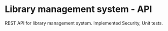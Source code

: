 # Library management system - API

REST API for library management system. 
Implemented Security, Unit tests.
